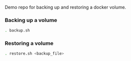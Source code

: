Demo repo for backing up and restoring a docker volume.

### Backing up a volume
```sh
. backup.sh
```

### Restoring a volume
```sh
. restore.sh <backup_file>
```